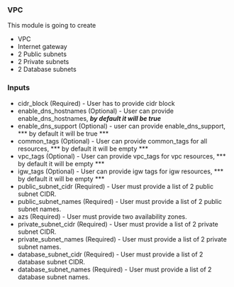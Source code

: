 ### VPC

This module is going to create 
* VPC 
* Internet gateway
* 2 Public subnets
* 2 Private subnets
* 2 Database subnets

### Inputs

* cidr_block (Required) - User has to provide cidr block 
* enable_dns_hostnames (Optional) - User can provide enable_dns_hostnames, ***by default it will be true***
* enable_dns_support (Optional) - user can provide enable_dns_support, *** by default it will be true ***
* common_tags (Optional) - User can provide common_tags for all resources, *** by default it will be empty ***
* vpc_tags (Optional) - User can provide vpc_tags for vpc resources, *** by default it will be empty ***
* igw_tags (Optional) - User can provide igw tags for igw resources, *** by default it will be empty ***
* public_subnet_cidr (Required) - User must provide a list of 2 public subnet CIDR.
* public_subnet_names (Required) - User must provide a list of 2 public subnet names.
* azs (Required) - User must provide two availability zones.
* private_subnet_cidr (Required) - User must provide a list of 2 private subnet CIDR.
* private_subnet_names (Required) - User must provide a list of 2 private subnet names.
* database_subnet_cidr (Required) - User must provide a list of 2 database subnet CIDR.
* database_subnet_names (Required) - User must provide a list of 2 database subnet names.


